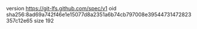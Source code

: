 version https://git-lfs.github.com/spec/v1
oid sha256:8ad69a742f46e1e15077d8a2351a6b74cb797008e39544731472823357c12e65
size 192
